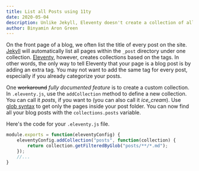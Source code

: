 ```yaml
---
title: List all Posts using 11ty
date: 2020-05-04
description: Unlike Jekyll, Eleventy doesn't create a collection of all posts. But you can do it yourself very easily.
author: Binyamin Aron Green
---
```


On the front page of a blog, we often list the title of every post on the site. [Jekyll](https://jekyllrb.com) will automatically list all pages within the `_post` directory under one collection. [Eleventy](https://11ty.dev), however, creates collections based on the tags. In other words, the only way to tell Eleventy that your page is a blog post is by adding an extra tag. You may not want to add the same tag for every post, especially if you already categorize your posts.

One ~~workaround~~ _fully documented feature_ is to create a custom collection. In `.eleventy.js`, use the `addCollection` method to define a new collection. You can call it _posts_, if you want to (you can also call it _ice_cream_). Use [glob syntax](https://github.com/isaacs/node-glob) to get only the pages inside your post folder. You can now find all your blog posts with the `collections.posts` variable.

Here's the code for your `.eleventy.js` file.
```js
module.exports = function(eleventyConfig) {
    eleventyConfig.addCollection("posts", function(collection) {
        return collection.getFilteredByGlob("posts/**/*.md");
    });
    //...
}
```
